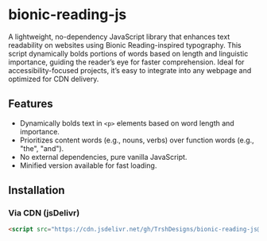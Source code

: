 # bionic-reading-js

A lightweight, no-dependency JavaScript library that enhances text readability on websites using Bionic Reading-inspired typography. This script dynamically bolds portions of words based on length and linguistic importance, guiding the reader’s eye for faster comprehension. Ideal for accessibility-focused projects, it’s easy to integrate into any webpage and optimized for CDN delivery.

## Features
- Dynamically bolds text in `<p>` elements based on word length and importance.
- Prioritizes content words (e.g., nouns, verbs) over function words (e.g., "the", "and").
- No external dependencies, pure vanilla JavaScript.
- Minified version available for fast loading.

## Installation
### Via CDN (jsDelivr)
```html
<script src="https://cdn.jsdelivr.net/gh/TrshDesigns/bionic-reading-js@v1.0.0/bionic-reading-v3.min.js"></script>
